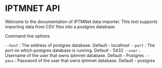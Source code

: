 # IPTMNET API
Welcome to the documentation of iPTMNet data importer. This tool supports importing data from CSV files into a postgres database.

Command line options

`--host` : The address of postgres database. Default - localhost
`--port` : The port on which postgres database is running. Default - 5432 
`--user` : Username of the user that owns iptmnet database. Default - Postgres
`--pass` : Password of the user that owns iptmnet database. Default - postgres
